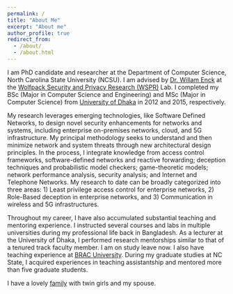 ```yaml
---
permalink: /
title: "About Me"
excerpt: "About me"
author_profile: true
redirect_from: 
  - /about/
  - /about.html
---
```


I am PhD candidate and researcher at the Department of Computer Science, North Carolina State University (NCSU). I am advised by [Dr. Willam Enck](https://enck.org) at the [Wolfpack Security and Privacy Research (WSPR)](https://wspr.csc.ncsu.edu) Lab. I completed my BSc (Major in Computer Science and Engineering) and MSc (Major in Computer Science) from [University of Dhaka](https://www.du.ac.bd/) in 2012 and 2015, respectively.

My research leverages emerging technologies, like Software Defined Networks, to design novel security enhancements for networks and systems, including enterprise on-premises networks, cloud, and 5G infrastructure. My principal methodology seeks to understand and then minimize network and system threats through new architectural design principles.
In the process, I integrate knowledge from access control frameworks,
software-defined networks and reactive forwarding; deception techniques and probabilistic model
checkers; game-theoretic models; network performance analysis, security analysis; and Internet and
Telephone Networks. My research to date can be broadly categorized into three areas: 1) Least
privilege access control for enterprise networks, 2) Role-Based deception in enterprise networks, and
3) Communication in wireless and 5G infrastructures.

Throughout my career, I have also accumulated substantial teaching and mentoring experience. I instructed several courses and labs in multiple universities during my professional life back in Bangladesh. As a lecturer at the University of Dhaka, I performed research mentorships similar to that of a tenured track faculty member. I am on study leave now.  I also have teaching experience at [BRAC University](https://www.bracu.ac.bd). During my graduate studies at NC State, I acquired experiences in teaching assistantship and mentored more than five graduate students.

I have a lovely [family](/images/family.png) with twin girls and my spouse.


